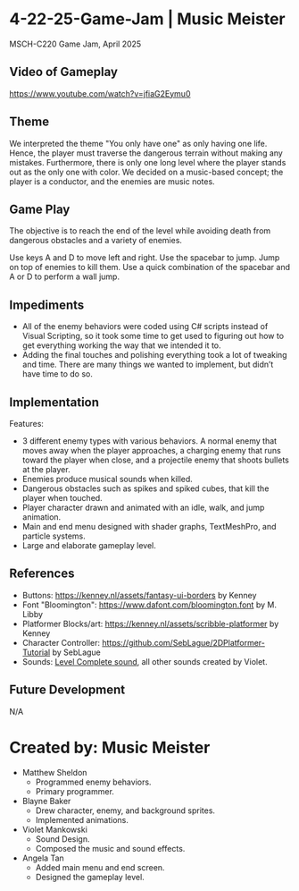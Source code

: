 # 4-22-25-Game-Jam | Music Meister
MSCH-C220 Game Jam, April 2025

## Video of Gameplay
https://www.youtube.com/watch?v=jfiaG2Eymu0

## Theme
We interpreted the theme "You only have one" as only having one life. Hence, the player must traverse the dangerous terrain without making any mistakes. Furthermore, there is only one long level where the player stands out as the only one with color.
We decided on a music-based concept; the player is a conductor, and the enemies are music notes.

## Game Play
The objective is to reach the end of the level while avoiding death from dangerous obstacles and a variety of enemies.

Use keys A and D to move left and right. Use the spacebar to jump. Jump on top of enemies to kill them. Use a quick combination of the spacebar and A or D to perform a wall jump. 

## Impediments
- All of the enemy behaviors were coded using C# scripts instead of Visual Scripting, so it took some time to get used to figuring out how to get everything working the way that we intended it to.
- Adding the final touches and polishing everything took a lot of tweaking and time. There are many things we wanted to implement, but didn’t have time to do so. 

## Implementation
Features:
- 3 different enemy types with various behaviors. A normal enemy that moves away when the player approaches, a charging enemy that runs toward the player when close, and a projectile enemy that shoots bullets at the player. 
- Enemies produce musical sounds when killed.
- Dangerous obstacles such as spikes and spiked cubes, that kill the player when touched.
- Player character drawn and animated with an idle, walk, and jump animation.
- Main and end menu designed with shader graphs, TextMeshPro, and particle systems.
- Large and elaborate gameplay level.

## References
- Buttons: https://kenney.nl/assets/fantasy-ui-borders by Kenney
- Font "Bloomington": https://www.dafont.com/bloomington.font by M. Libby
- Platformer Blocks/art: https://kenney.nl/assets/scribble-platformer by Kenney
- Character Controller: https://github.com/SebLague/2DPlatformer-Tutorial by SebLague
- Sounds: [Level Complete sound](https://uppbeat.io/sfx/level-complete-winner-piano/13107/32372), all other sounds created by Violet.

## Future Development
N/A

# Created by: Music Meister
- Matthew Sheldon
  - Programmed enemy behaviors.
  - Primary programmer.
- Blayne Baker
  - Drew character, enemy, and background sprites.
  - Implemented animations.
- Violet Mankowski
  - Sound Design.
  - Composed the music and sound effects.
- Angela Tan
  - Added main menu and end screen.
  - Designed the gameplay level.


